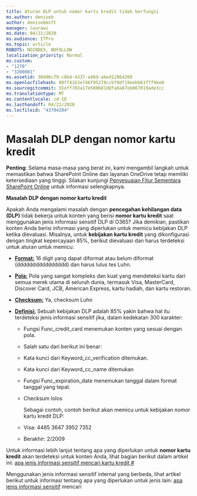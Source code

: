 ```yaml
---
title: Aturan DLP untuk nomor kartu kredit tidak berfungsi
ms.author: deniseb
author: denisebmsft
manager: laurawi
ms.date: 04/21/2020
ms.audience: ITPro
ms.topic: article
ROBOTS: NOINDEX, NOFOLLOW
localization_priority: Normal
ms.custom:
- "1270"
- "3200001"
ms.assetid: 30496c79-c8b4-4337-a46d-abed12864209
ms.openlocfilehash: 80ff41b3e746f95278ccbf0df19eebb61f7f9ee0
ms.sourcegitcommit: 55eff703a17e500681d8fa6a87eb067019ade3cc
ms.translationtype: MT
ms.contentlocale: id-ID
ms.lasthandoff: 04/22/2020
ms.locfileid: "43704204"
---
```

# <a name="dlp-issues-with-credit-card-numbers"></a>Masalah DLP dengan nomor kartu kredit

**Penting**: Selama masa-masa yang berat ini, kami mengambil langkah untuk memastikan bahwa SharePoint Online dan layanan OneDrive tetap memiliki ketersediaan yang tinggi. Silakan kunjungi [Penyesuaian Fitur Sementara SharePoint Online](https://aka.ms/ODSPAdjustments) untuk informasi selengkapnya.

**Masalah DLP dengan nomor kartu kredit**

Apakah Anda mengalami masalah dengan **pencegahan kehilangan data (DLP)** tidak bekerja untuk konten yang berisi **nomor kartu kredit** saat menggunakan jenis informasi sensitif DLP di O365? Jika demikian, pastikan konten Anda berisi informasi yang diperlukan untuk memicu kebijakan DLP ketika dievaluasi. Misalnya, untuk **kebijakan kartu kredit** yang dikonfigurasi dengan tingkat kepercayaan 85%, berikut dievaluasi dan harus terdeteksi untuk aturan untuk memicu:
  
- **[Format:](https://docs.microsoft.com/office365/securitycompliance/what-the-sensitive-information-types-look-for#format-19)** 16 digit yang dapat diformat atau belum diformat (dddddddddddddddd) dan harus lulus tes Luhn.

- **[Pola:](https://docs.microsoft.com/office365/securitycompliance/what-the-sensitive-information-types-look-for#pattern-19)** Pola yang sangat kompleks dan kuat yang mendeteksi kartu dari semua merek utama di seluruh dunia, termasuk Visa, MasterCard, Discover Card, JCB, American Express, kartu hadiah, dan kartu restoran.

- **[Checksum:](https://docs.microsoft.com/office365/securitycompliance/what-the-sensitive-information-types-look-for#checksum-19)** Ya, checksum Luhn

- **[Definisi:](https://docs.microsoft.com/office365/securitycompliance/what-the-sensitive-information-types-look-for#definition-19)** Sebuah kebijakan DLP adalah 85% yakin bahwa hal itu terdeteksi jenis informasi sensitif jika, dalam kedekatan 300 karakter:

  - Fungsi Func_credit_card menemukan konten yang sesuai dengan pola.

  - Salah satu dari berikut ini benar:

  - Kata kunci dari Keyword_cc_verification ditemukan.

  - Kata kunci dari Keyword_cc_name ditemukan

  - Fungsi Func_expiration_date menemukan tanggal dalam format tanggal yang tepat.

  - Checksum lolos

    Sebagai contoh, contoh berikut akan memicu untuk kebijakan nomor kartu kredit DLP:

  - Visa: 4485 3647 3952 7352
  
  - Berakhir: 2/2009

Untuk informasi lebih lanjut tentang apa yang diperlukan untuk **nomor kartu kredit** akan terdeteksi untuk konten Anda, lihat bagian berikut dalam artikel ini: [apa jenis informasi sensitif mencari kartu kredit #](https://docs.microsoft.com/office365/securitycompliance/what-the-sensitive-information-types-look-for#credit-card-number)
  
Menggunakan jenis informasi sensitif internal yang berbeda, lihat artikel berikut untuk informasi tentang apa yang diperlukan untuk jenis lain: [apa jenis informasi sensitif](https://docs.microsoft.com/office365/securitycompliance/what-the-sensitive-information-types-look-for) mencari
  